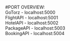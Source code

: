 #PORT OVERVIEW:\
GoTorz - localhost:5000\
FlightAPI - localhost:5001\
HotelAPI - localhost:5002\
PackageAPI - localhost:5003\
BookingAPI - localhost:5004

